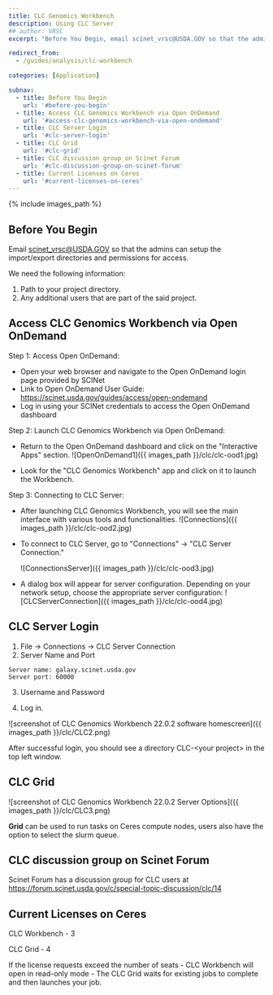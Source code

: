 ```yaml
---
title: CLC Genomics Workbench
description: Using CLC Server
## author: VRSC
excerpt: "Before You Begin, email scinet_vrsc@USDA.GOV so that the admins can setup the import/export directories and permissions for access."

redirect_from: 
  - /guides/analysis/clc-workbench

categories: [Application]

subnav:
  - title: Before You Begin
    url: '#before-you-begin'
  - title: Access CLC Genomics Workbench via Open OnDemand
    url: '#access-clc-genomics-workbench-via-open-ondemand'
  - title: CLC Server Login
    url: '#clc-server-login'
  - title: CLC Grid
    url: '#clc-grid'
  - title: CLC discussion group on Scinet Forum
    url: '#clc-discussion-group-on-scinet-forum'
  - title: Current Licenses on Ceres
    url: '#current-licenses-on-ceres'  
---
```


{% include images_path %}




## Before You Begin

Email [scinet_vrsc@USDA.GOV](mailto:scinet_vrsc@USDA.GOV?subject=CLC%20setup) so that the admins can setup the import/export directories and permissions for access.

We need the following information:
1.	Path to your project directory.
2.	Any additional users that are part of the said project. 

## Access CLC Genomics Workbench via Open OnDemand

Step 1: Access Open OnDemand:

* Open your web browser and navigate to the Open OnDemand login page provided by SCINet
* Link to Open OnDemand User Guide: https://scinet.usda.gov/guides/access/open-ondemand
* Log in using your SCINet credentials to access the Open OnDemand dashboard

Step 2: Launch CLC Genomics Workbench via Open OnDemand:

* Return to the Open OnDemand dashboard and click on the "Interactive Apps" section.
 ![OpenOnDemand1]({{ images_path }}/clc/clc-ood1.jpg)

* Look for the "CLC Genomics Workbench" app and click on it to launch the Workbench.

Step 3: Connecting to CLC Server:

* After launching CLC Genomics Workbench, you will see the main interface with various tools and functionalities.
  ![Connections]({{ images_path }}/clc/clc-ood2.jpg)

* To connect to CLC Server, go to "Connections" -> "CLC Server Connection."

  ![ConnectionsServer]({{ images_path }}/clc/clc-ood3.jpg)

* A dialog box will appear for server configuration. Depending on your network setup, choose the appropriate server configuration:
  ![CLCServerConnection]({{ images_path }}/clc/clc-ood4.jpg)

## CLC Server Login

1.	File -> Connections -> CLC Server Connection
2.	Server Name and Port
	
```
Server name: galaxy.scinet.usda.gov
Server port: 60000
```

3.	Username and Password

4.	Log in.

![screenshot of CLC Genomics Workbench 22.0.2 software homescreen]({{ images_path }}/clc/CLC2.png)

After successful login, you should see a directory CLC-\<your project> in the top left window.

## CLC Grid

![screenshot of CLC Genomics Workbench 22.0.2 Server Options]({{ images_path }}/clc/CLC3.png)

**Grid** can be used to run tasks on Ceres compute nodes, users also have the option to select the slurm queue. 

## CLC discussion group on Scinet Forum

Scinet Forum has a discussion group for CLC users at https://forum.scinet.usda.gov/c/special-topic-discussion/clc/14

## Current Licenses on Ceres

CLC Workbench - 3

CLC Grid - 4

If the license requests exceed the number of seats -  CLC Workbench will open in read-only mode - The CLC Grid waits for existing jobs to complete and then launches your job. 

   
